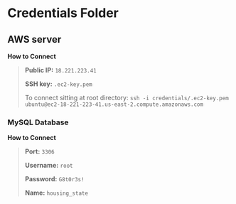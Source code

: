 # Credentials Folder

## AWS server

**How to Connect**

> **Public IP:** `18.221.223.41`
>
> **SSH key:** `.ec2-key.pem`
>
> To connect sitting at root directory: `ssh -i credentials/.ec2-key.pem ubuntu@ec2-18-221-223-41.us-east-2.compute.amazonaws.com`

### MySQL Database

**How to Connect**

> **Port:** `3306`
>
> **Username:** `root`
>
> **Password:** `G8t0r3s!`
>
> **Name:** `housing_state`
